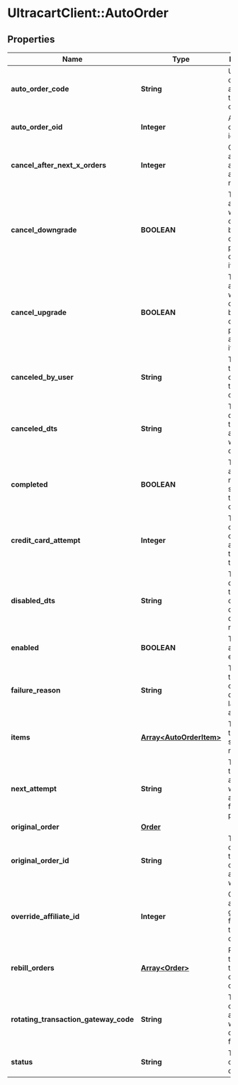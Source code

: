 # UltracartClient::AutoOrder

## Properties
Name | Type | Description | Notes
------------ | ------------- | ------------- | -------------
**auto_order_code** | **String** | Unique code assigned to this auto order | [optional] 
**auto_order_oid** | **Integer** | Auto order object identifier | [optional] 
**cancel_after_next_x_orders** | **Integer** | Cancel this auto order after X additional rebills | [optional] 
**cancel_downgrade** | **BOOLEAN** | True if the auto order was canceled because the customer purchased a downgrade item | [optional] 
**cancel_upgrade** | **BOOLEAN** | True if the auto order was canceled because the customer purchased an upgrade item | [optional] 
**canceled_by_user** | **String** | The user that canceled the auto order | [optional] 
**canceled_dts** | **String** | The date/time that the auto order was canceled | [optional] 
**completed** | **BOOLEAN** | True if the auto order ran successfully to completion | [optional] 
**credit_card_attempt** | **Integer** | The number of credit card attempts that have taken place | [optional] 
**disabled_dts** | **String** | The date/time the auto order was disabled due to failed rebills | [optional] 
**enabled** | **BOOLEAN** | True if this auto order is enabled | [optional] 
**failure_reason** | **String** | The reason this auto order failed during the last rebill attempt | [optional] 
**items** | [**Array&lt;AutoOrderItem&gt;**](AutoOrderItem.md) | The items that are setup to rebill | [optional] 
**next_attempt** | **String** | The next time that the auto order will be attempted for processing | [optional] 
**original_order** | [**Order**](Order.md) |  | [optional] 
**original_order_id** | **String** | The original order id that this auto order is associated with. | [optional] 
**override_affiliate_id** | **Integer** | Override the affiliate id given credit for rebills of this auto order | [optional] 
**rebill_orders** | [**Array&lt;Order&gt;**](Order.md) | Rebill orders that have taken place on this auto order | [optional] 
**rotating_transaction_gateway_code** | **String** | The RTG code associated with this order for future rebills | [optional] 
**status** | **String** | The status of the auto order | [optional] 


